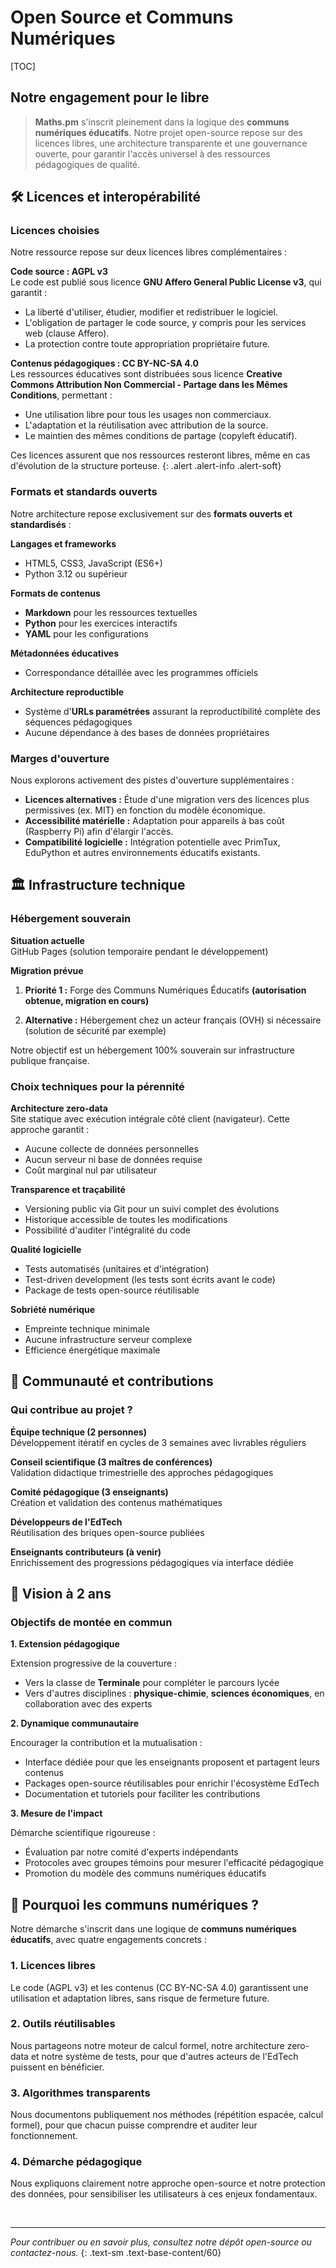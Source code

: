 # Open Source et Communs Numériques

[TOC]

## Notre engagement pour le libre

> **Maths.pm** s'inscrit pleinement dans la logique des **communs numériques éducatifs**. Notre projet open-source repose sur des licences libres, une architecture transparente et une gouvernance ouverte, pour garantir l'accès universel à des ressources pédagogiques de qualité.


## 🛠 Licences et interopérabilité

### Licences choisies

Notre ressource repose sur deux licences libres complémentaires :

**Code source : AGPL v3**  
Le code est publié sous licence **GNU Affero General Public License v3**, qui garantit :

- La liberté d'utiliser, étudier, modifier et redistribuer le logiciel.
- L'obligation de partager le code source, y compris pour les services web (clause Affero).
- La protection contre toute appropriation propriétaire future.

**Contenus pédagogiques : CC BY-NC-SA 4.0**  
Les ressources éducatives sont distribuées sous licence **Creative Commons Attribution Non Commercial - Partage dans les Mêmes Conditions**, permettant :

- Une utilisation libre pour tous les usages non commerciaux.
- L'adaptation et la réutilisation avec attribution de la source.
- Le maintien des mêmes conditions de partage (copyleft éducatif).

Ces licences assurent que nos ressources resteront libres, même en cas d'évolution de la structure porteuse.
{: .alert .alert-info .alert-soft}


### Formats et standards ouverts

Notre architecture repose exclusivement sur des **formats ouverts et standardisés** :

**Langages et frameworks**

- HTML5, CSS3, JavaScript (ES6+)
- Python 3.12 ou supérieur

**Formats de contenus**

- **Markdown** pour les ressources textuelles
- **Python** pour les exercices interactifs
- **YAML** pour les configurations

**Métadonnées éducatives**

<!-- - Conformité au standard **ScoLOMFR** (vocabulaires 151 et 152) -->
- Correspondance détaillée avec les programmes officiels

**Architecture reproductible**

- Système d'**URLs paramétrées** assurant la reproductibilité complète des séquences pédagogiques
- Aucune dépendance à des bases de données propriétaires


### Marges d'ouverture

Nous explorons activement des pistes d'ouverture supplémentaires :

- **Licences alternatives :** Étude d'une migration vers des licences plus permissives (ex. MIT) en fonction du modèle économique.
- **Accessibilité matérielle :** Adaptation pour appareils à bas coût (Raspberry Pi) afin d'élargir l'accès.
- **Compatibilité logicielle :** Intégration potentielle avec PrimTux, EduPython et autres environnements éducatifs existants.


## 🏛 Infrastructure technique

### Hébergement souverain

**Situation actuelle**  
GitHub Pages (solution temporaire pendant le développement)

**Migration prévue**

1. **Priorité 1 :** Forge des Communs Numériques Éducatifs **(autorisation obtenue, migration en cours)**

2. **Alternative :** Hébergement chez un acteur français (OVH) si nécessaire (solution de sécurité par exemple)

Notre objectif est un hébergement 100% souverain sur infrastructure publique française.


### Choix techniques pour la pérennité

**Architecture zero-data**  
Site statique avec exécution intégrale côté client (navigateur). Cette approche garantit :

- Aucune collecte de données personnelles
- Aucun serveur ni base de données requise
- Coût marginal nul par utilisateur

**Transparence et traçabilité**  

- Versioning public via Git pour un suivi complet des évolutions
- Historique accessible de toutes les modifications
- Possibilité d'auditer l'intégralité du code

**Qualité logicielle**  

- Tests automatisés (unitaires et d'intégration)
- Test-driven development (les tests sont écrits avant le code)
- Package de tests open-source réutilisable

**Sobriété numérique**  

- Empreinte technique minimale
- Aucune infrastructure serveur complexe
- Efficience énergétique maximale


## 🤝 Communauté et contributions

### Qui contribue au projet ?

**Équipe technique (2 personnes)**  
Développement itératif en cycles de 3 semaines avec livrables réguliers

**Conseil scientifique (3 maîtres de conférences)**  
Validation didactique trimestrielle des approches pédagogiques

**Comité pédagogique (3 enseignants)**  
Création et validation des contenus mathématiques

**Développeurs de l'EdTech**  
Réutilisation des briques open-source publiées

**Enseignants contributeurs (à venir)**  
Enrichissement des progressions pédagogiques via interface dédiée



<!-- 
## 🧭 Gouvernance

### Processus décisionnels

**Arbitrages techniques et stratégiques**  
Équipe POINTCARRE.APP (comité de pilotage bi-hebdomadaire)

**Validation pédagogique**  
Conseil scientifique (trimestriel) et comité pédagogique (trimestriel)

**Validation éditoriale**  
Collaboration entre :
- Le ministère (partenariats institutionnels)
- Les enseignants du comité pédagogique
- Les maîtres de conférences du conseil scientifique

Cette gouvernance garantit la conformité aux programmes officiels et la qualité didactique.


### Processus formalisés

- **Cycles de développement :** 3 semaines
- **Comité de pilotage opérationnel :** bi-hebdomadaire
- **Conseil scientifique :** trimestriel
- **Comité pédagogique :** trimestriel
- **Comité d'évaluation d'impact :** protocoles rigoureux avec groupes témoins
- **Test-driven development :** tests écrits avant le code pour assurer la robustesse


### Engagements d'ouverture

**Gouvernance contributive**  
Interface permettant aux enseignants de proposer des contenus

**Transparence totale**  
Délégation de prérogatives à la Forge des Communs Numériques Éducatifs

**Indépendance éditoriale**  
Les contenus sont écrits et validés par des enseignants. Les mécènes éventuels n'ont aucun droit de regard sur les contenus. -->

<!-- 
## 📘 Documentation

### Pour les usagers

**Élèves**
- Tutoriel interactif intégré
- Guide de saisie des expressions mathématiques
- Interface conversationnelle intuitive

**Enseignants**
- Correspondance détaillée exercices/programmes
- Cartographie des prérequis et progressions
- Guides d'usage en classe (en cours d'élaboration)
 -->

<!-- ### Pour les contributeurs

Conformément aux standards open-source :

- **README détaillé** avec instructions d'installation et de contribution
- **Guides de contribution** pour faciliter l'appropriation du projet
- **Documentation API complète** pour les développeurs
- **Exemples d'usage** et cas pratiques


### Améliorations prévues

- Tutoriels vidéo courts
- Documentation et exemples interactifs, accessibles via le navigateur
- Guide d'accompagnement au développement
- Tests d'intégration basés sur des scénarios (parcours fictifs d'élèves) -->



## 🚀 Vision à 2 ans

### Objectifs de montée en commun

**1. Extension pédagogique**

Extension progressive de la couverture :

- Vers la classe de **Terminale** pour compléter le parcours lycée
- Vers d'autres disciplines : **physique-chimie**, **sciences économiques**, en collaboration avec des experts

**2. Dynamique communautaire**

Encourager la contribution et la mutualisation :

- Interface dédiée pour que les enseignants proposent et partagent leurs contenus
- Packages open-source réutilisables pour enrichir l'écosystème EdTech
- Documentation et tutoriels pour faciliter les contributions

**3. Mesure de l'impact**

Démarche scientifique rigoureuse :

- Évaluation par notre comité d'experts indépendants
- Protocoles avec groupes témoins pour mesurer l'efficacité pédagogique
- Promotion du modèle des communs numériques éducatifs



## 🎯 Pourquoi les communs numériques ?

Notre démarche s'inscrit dans une logique de **communs numériques éducatifs**, avec quatre engagements concrets :

### 1. Licences libres

Le code (AGPL v3) et les contenus (CC BY-NC-SA 4.0) garantissent une utilisation et adaptation libres, sans risque de fermeture future.

### 2. Outils réutilisables

Nous partageons notre moteur de calcul formel, notre architecture zero-data et notre système de tests, pour que d'autres acteurs de l'EdTech puissent en bénéficier.

### 3. Algorithmes transparents

Nous documentons publiquement nos méthodes (répétition espacée, calcul formel), pour que chacun puisse comprendre et auditer leur fonctionnement.

### 4. Démarche pédagogique

Nous expliquons clairement notre approche open-source et notre protection des données, pour sensibiliser les utilisateurs à ces enjeux fondamentaux.


&nbsp;

---

*Pour contribuer ou en savoir plus, consultez notre dépôt open-source ou contactez-nous.*
{: .text-sm .text-base-content/60}

